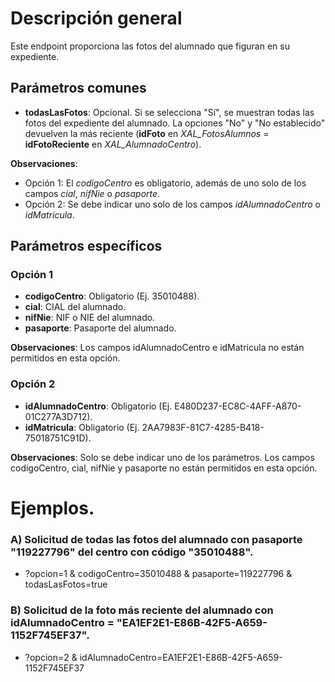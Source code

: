 # Descripción general

Este endpoint proporciona las fotos del alumnado que figuran en su expediente.

## Parámetros comunes

* **todasLasFotos**: Opcional. Si se selecciona "Sí", se muestran todas las fotos del expediente del alumnado. La opciones "No" y "No establecido" devuelven la más reciente (**idFoto** en *XAL_FotosAlumnos* = **idFotoReciente** en *XAL_AlumnadoCentro*).

**Observaciones**:
* Opción 1: El *codigoCentro* es obligatorio, además de uno solo de los campos *cial*, *nifNie* o *pasaporte*.
* Opción 2: Se debe indicar uno solo de los campos *idAlumnadoCentro* o *idMatricula*.

## Parámetros específicos

### Opción 1
* **codigoCentro**: Obligatorio (Ej. 35010488).
* **cial**: CIAL del alumnado.
* **nifNie**: NIF o NIE del alumnado.
* **pasaporte**: Pasaporte del alumnado.

**Observaciones**: Los campos idAlumnadoCentro e idMatricula no están permitidos en esta opción.

### Opción 2
* **idAlumnadoCentro**: Obligatorio (Ej. E480D237-EC8C-4AFF-A870-01C277A3D712).
* **idMatricula**: Obligatorio (Ej. 2AA7983F-81C7-4285-B418-75018751C91D).

**Observaciones**: Solo se debe indicar uno de los parámetros. Los campos codigoCentro, cial, nifNie y pasaporte no están permitidos en esta opción.

# Ejemplos.
### A) Solicitud de todas las fotos del alumnado con pasaporte "119227796" del centro con código "35010488".
* ?opcion=1 & codigoCentro=35010488 & pasaporte=119227796 & todasLasFotos=true

### B) Solicitud de la foto más reciente del alumnado con idAlumnadoCentro = "EA1EF2E1-E86B-42F5-A659-1152F745EF37".
* ?opcion=2 & idAlumnadoCentro=EA1EF2E1-E86B-42F5-A659-1152F745EF37
